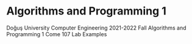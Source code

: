 # Algorithms and Programming 1

Doğuş University Computer Engineering 2021-2022 Fall
Algorithms and Programming 1 Come 107 Lab Examples
